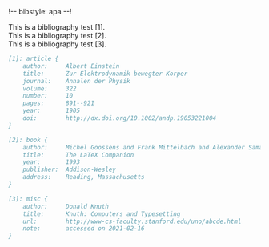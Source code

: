 !--
    bibstyle: apa
--!

This is a bibliography test [1].  
This is a bibliography test [2].  
This is a bibliography test [3].

```bib
[1]: article {
    author:     Albert Einstein
    title:      Zur Elektrodynamik bewegter Korper
    journal:    Annalen der Physik
    volume:     322
    number:     10
    pages:      891--921
    year:       1905
    doi:        http://dx.doi.org/10.1002/andp.19053221004       
}

[2]: book {
    author:     Michel Goossens and Frank Mittelbach and Alexander Samarin
    title:      The LaTeX Companion
    year:       1993
    publisher:  Addison-Wesley
    address:    Reading, Massachusetts
}

[3]: misc {
    author:     Donald Knuth
    title:      Knuth: Computers and Typesetting
    url:        http://www-cs-faculty.stanford.edu/uno/abcde.html
    note:       accessed on 2021-02-16
}
```

